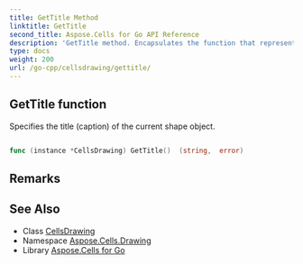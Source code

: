 ```yaml
---
title: GetTitle Method 
linktitle: GetTitle
second_title: Aspose.Cells for Go API Reference
description: 'GetTitle method. Encapsulates the function that represents gettitle in Go.'
type: docs
weight: 200
url: /go-cpp/cellsdrawing/gettitle/
---
```


## GetTitle function

Specifies the title (caption) of the current shape object.

```go

func (instance *CellsDrawing) GetTitle()  (string,  error) 

```

## Remarks


## See Also

* Class [CellsDrawing](../)
* Namespace [Aspose.Cells.Drawing](../../)
* Library [Aspose.Cells for Go](../../../)
